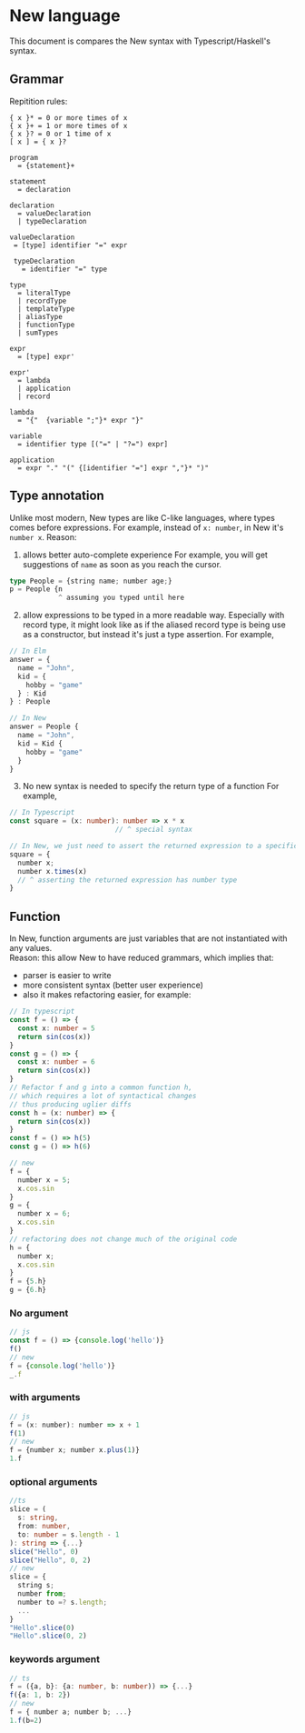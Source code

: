# New language
This document is compares the New syntax with Typescript/Haskell's syntax.

## Grammar
Repitition rules:
```
{ x }* = 0 or more times of x
{ x }+ = 1 or more times of x
{ x }? = 0 or 1 time of x
[ x ] = { x }?
```
```bnf
program 
  = {statement}+
  
statement 
  = declaration
  
declaration
  = valueDeclaration
  | typeDeclaration
  
valueDeclaration
 = [type] identifier "=" expr
 
 typeDeclaration
   = identifier "=" type
 
type 
  = literalType
  | recordType
  | templateType
  | aliasType
  | functionType
  | sumTypes

expr
  = [type] expr'
  
expr'
  = lambda
  | application
  | record
  
lambda 
  = "{"  {variable ";"}* expr "}"
  
variable 
  = identifier type [("=" | "?=") expr]
  
application
  = expr "." "(" {[identifier "="] expr ","}* ")"
```
## Type annotation
Unlike most modern, New types are like C-like languages, where types comes before expressions. For example, instead of `x: number`, in New it's `number x`.
Reason:
1. allows better auto-complete experience
For example, you will get suggestions of `name` as soon as you reach the cursor.
```ts
type People = {string name; number age;}
p = People {n
            ^ assuming you typed until here
```
2. allow expressions to be typed in a more readable way. Especially with record type, it might look like as if the aliased record type is being use as a constructor, but instead it's just a type assertion.
For example, 
```ts
// In Elm
answer = {
  name = "John",
  kid = {
    hobby = "game"
  } : Kid
} : People

// In New
answer = People {
  name = "John",
  kid = Kid {
    hobby = "game"
  }
}
```
3. No new syntax is needed to specify the return type of a function 
For example,
```ts
// In Typescript
const square = (x: number): number => x * x
                          // ^ special syntax

// In New, we just need to assert the returned expression to a specific type
square = {
  number x;
  number x.times(x)
  // ^ asserting the returned expression has number type
}

```
## Function
In New, function arguments are just variables that are not instantiated with any values.  
Reason: this allow New to have reduced grammars, which implies that:
- parser is easier to write
- more consistent syntax (better user experience)
- also it makes refactoring easier, for example:
```ts
// In typescript
const f = () => {
  const x: number = 5
  return sin(cos(x))
}
const g = () => {
  const x: number = 6
  return sin(cos(x))
}
// Refactor f and g into a common function h,
// which requires a lot of syntactical changes
// thus producing uglier diffs
const h = (x: number) => {
  return sin(cos(x))
}
const f = () => h(5)
const g = () => h(6)

// new
f = {
  number x = 5;
  x.cos.sin
}
g = {
  number x = 6;
  x.cos.sin
}
// refactoring does not change much of the original code
h = {
  number x;
  x.cos.sin
}
f = {5.h}
g = {6.h}
```


### No argument 
```js
// js
const f = () => {console.log('hello')}
f()
// new
f = {console.log('hello')}
_.f
```
### with arguments
```js
// js
f = (x: number): number => x + 1
f(1)
// new
f = {number x; number x.plus(1)}
1.f
```

### optional arguments
```ts
//ts
slice = (
  s: string, 
  from: number, 
  to: number = s.length - 1
): string => {...}
slice("Hello", 0)
slice("Hello", 0, 2)
// new
slice = {
  string s;
  number from;
  number to =? s.length;
  ...
}
"Hello".slice(0)
"Hello".slice(0, 2)
```

### keywords argument
```ts
// ts
f = ({a, b}: {a: number, b: number)) => {...}
f({a: 1, b: 2})
// new
f = { number a; number b; ...}
1.f(b=2)
```